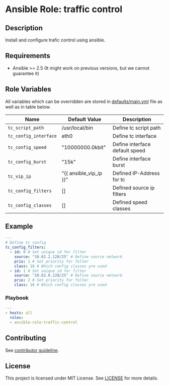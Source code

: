 # Ansible Role: traffic control

## Description

Install and configure trafic control using ansible.

## Requirements

- Ansible >= 2.5 (It might work on previous versions, but we cannot guarantee it)

## Role Variables

All variables which can be overridden are stored in [defaults/main.yml](defaults/main.yml) file as well as in table below.

| Name           | Default Value | Description                        |
| -------------- | ------------- | -----------------------------------|
| `tc_script_path` | /usr/local/bin | Define tc script path |
| `tc_config_interface` | eth0 | Define tc interface |
| `tc_config_speed` | "10000000.0kbit" | Define interface default speed |
| `tc_config_burst` | "15k" | Define interface burst |
| `tc_vip_ip` | "{{ ansible_vip_ip }}" | Defined IP-Address for tc |
| `tc_config_filters` | [] | Defined source ip filters |
| `tc_config_classes` | [] | Defined speed classes |

## Example

```yaml
---
# Define tc config
tc_config_filters:
  - id: 0 # Set unique id for filter
    source: "10.62.2.128/25" # Define source network
    prio: 1 # Set priority for folter
    class: 18 # Which config classes yre used
  - id: 1 # Set unique id for filter
    source: "10.62.0.128/25" # Define source network
    prio: 2 # Set priority for folter
    class: 16 # Which config classes yre used
```

### Playbook

```yaml
---
- hosts: all
  roles:
  - ansible-role-traffic-control
```

## Contributing

See [contributor guideline](CONTRIBUTING.md).

## License

This project is licensed under MIT License. See [LICENSE](/LICENSE) for more details.
